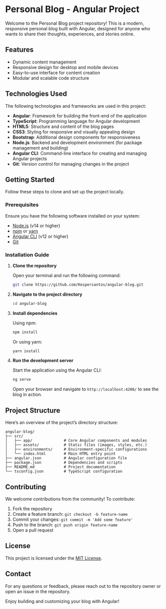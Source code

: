# Personal Blog - Angular Project

Welcome to the Personal Blog project repository! This is a modern, responsive personal blog built with Angular, designed for anyone who wants to share their thoughts, experiences, and stories online.

## Features

- Dynamic content management
- Responsive design for desktop and mobile devices
- Easy-to-use interface for content creation
- Modular and scalable code structure

## Technologies Used

The following technologies and frameworks are used in this project:

- **Angular**: Framework for building the front-end of the application
- **TypeScript**: Programming language for Angular development
- **HTML5**: Structure and content of the blog pages
- **CSS3**: Styling for responsive and visually appealing design
- **Bootstrap**: Additional design components for responsiveness
- **Node.js**: Backend and development environment (for package management and building)
- **Angular CLI**: Command-line interface for creating and managing Angular projects
- **Git**: Version control for managing changes in the project

## Getting Started

Follow these steps to clone and set up the project locally.

### Prerequisites

Ensure you have the following software installed on your system:

- [Node.js](https://nodejs.org/) (v14 or higher)
- [npm](https://www.npmjs.com/) or [yarn](https://yarnpkg.com/)
- [Angular CLI](https://angular.io/cli) (v12 or higher)
- [Git](https://git-scm.com/)

### Installation Guide

1. **Clone the repository**

   Open your terminal and run the following command:

   ```bash
   git clone https://github.com/Kespersantos/angular-blog.git
   ```

2. **Navigate to the project directory**

   ```bash
   cd angular-blog
   ```

3. **Install dependencies**

   Using npm:

   ```bash
   npm install
   ```

   Or using yarn:

   ```bash
   yarn install
   ```

4. **Run the development server**

   Start the application using the Angular CLI:

   ```bash
   ng serve
   ```

   Open your browser and navigate to `http://localhost:4200/` to see the blog in action.

## Project Structure

Here’s an overview of the project’s directory structure:

```
angular-blog/
├── src/
│   ├── app/              # Core Angular components and modules
│   ├── assets/           # Static files (images, styles, etc.)
│   ├── environments/     # Environment-specific configurations
│   └── index.html        # Main HTML entry point
├── angular.json          # Angular configuration file
├── package.json          # Dependencies and scripts
├── README.md             # Project documentation
└── tsconfig.json         # TypeScript configuration
```

## Contributing

We welcome contributions from the community! To contribute:

1. Fork the repository
2. Create a feature branch: `git checkout -b feature-name`
3. Commit your changes: `git commit -m 'Add some feature'`
4. Push to the branch: `git push origin feature-name`
5. Open a pull request

## License

This project is licensed under the [MIT License](LICENSE).

## Contact

For any questions or feedback, please reach out to the repository owner or open an issue in the repository.

Enjoy building and customizing your blog with Angular!

